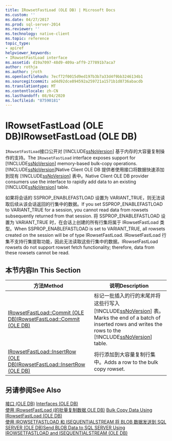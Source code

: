 ```yaml
---
title: IRowsetFastLoad (OLE DB) | Microsoft Docs
ms.custom: ''
ms.date: 04/27/2017
ms.prod: sql-server-2014
ms.reviewer: ''
ms.technology: native-client
ms.topic: reference
topic_type:
- apiref
helpviewer_keywords:
- IRowsetFastLoad interface
ms.assetid: d19a7097-48d9-409a-aff9-277891b7aca7
author: rothja
ms.author: jroth
ms.openlocfilehash: 7ecf72f0015d9ed197b3b7a33d4f9bb3246134b1
ms.sourcegitcommit: ad4d92dce894592a259721a1571b1d8736abacdb
ms.translationtype: MT
ms.contentlocale: zh-CN
ms.lasthandoff: 08/04/2020
ms.locfileid: "87590181"
---
```

# <a name="irowsetfastload-ole-db"></a><span data-ttu-id="236b1-102">IRowsetFastLoad (OLE DB)</span><span class="sxs-lookup"><span data-stu-id="236b1-102">IRowsetFastLoad (OLE DB)</span></span>
  <span data-ttu-id="236b1-103">`IRowsetFastLoad`接口公开对 [!INCLUDE[ssNoVersion](../../includes/ssnoversion-md.md)] 基于内存的大容量复制操作的支持。</span><span class="sxs-lookup"><span data-stu-id="236b1-103">The `IRowsetFastLoad` interface exposes support for [!INCLUDE[ssNoVersion](../../includes/ssnoversion-md.md)] memory-based bulk-copy operations.</span></span> [!INCLUDE[ssNoVersion](../../includes/ssnoversion-md.md)]<span data-ttu-id="236b1-104">Native Client OLE DB 提供者使用接口将数据快速添加到现有 [!INCLUDE[ssNoVersion](../../includes/ssnoversion-md.md)] 表中。</span><span class="sxs-lookup"><span data-stu-id="236b1-104">Native Client OLE DB provider consumers use the interface to rapidly add data to an existing [!INCLUDE[ssNoVersion](../../includes/ssnoversion-md.md)] table.</span></span>  
  
 <span data-ttu-id="236b1-105">如果将会话的 SSPROP_ENABLEFASTLOAD 设置为 VARIANT_TRUE，则无法读取后续从该会话返回的行集中的数据。</span><span class="sxs-lookup"><span data-stu-id="236b1-105">If you set SSPROP_ENABLEFASTLOAD to VARIANT_TRUE for a session, you cannot read data from rowsets subsequently returned from that session.</span></span> <span data-ttu-id="236b1-106">将 SSPROP_ENABLEFASTLOAD 设置为 VARIANT_TRUE 时，在会话上创建的所有行集将属于 IRowsetFastLoad 类型。</span><span class="sxs-lookup"><span data-stu-id="236b1-106">When SSPROP_ENABLEFASTLOAD is set to VARIANT_TRUE, all rowsets created on the session will be of type IRowsetFastLoad.</span></span> <span data-ttu-id="236b1-107">IRowsetFastLoad 行集不支持行集提取功能，因此无法读取这些行集中的数据。</span><span class="sxs-lookup"><span data-stu-id="236b1-107">IRowsetFastLoad rowsets do not support rowset fetch functionality; therefore, data from these rowsets cannot be read.</span></span>  
  
## <a name="in-this-section"></a><span data-ttu-id="236b1-108">本节内容</span><span class="sxs-lookup"><span data-stu-id="236b1-108">In This Section</span></span>  
  
|<span data-ttu-id="236b1-109">方法</span><span class="sxs-lookup"><span data-stu-id="236b1-109">Method</span></span>|<span data-ttu-id="236b1-110">说明</span><span class="sxs-lookup"><span data-stu-id="236b1-110">Description</span></span>|  
|------------|-----------------|  
|[<span data-ttu-id="236b1-111">IRowsetFastLoad::Commit &#40;OLE DB&#41;</span><span class="sxs-lookup"><span data-stu-id="236b1-111">IRowsetFastLoad::Commit &#40;OLE DB&#41;</span></span>](irowsetfastload-commit-ole-db.md)|<span data-ttu-id="236b1-112">标记一批插入的行的末尾并将这些行写入 [!INCLUDE[ssNoVersion](../../includes/ssnoversion-md.md)] 表。</span><span class="sxs-lookup"><span data-stu-id="236b1-112">Marks the end of a batch of inserted rows and writes the rows to the [!INCLUDE[ssNoVersion](../../includes/ssnoversion-md.md)] table.</span></span>|  
|[<span data-ttu-id="236b1-113">IRowsetFastLoad::InsertRow &#40;OLE DB&#41;</span><span class="sxs-lookup"><span data-stu-id="236b1-113">IRowsetFastLoad::InsertRow &#40;OLE DB&#41;</span></span>](irowsetfastload-insertrow-ole-db.md)|<span data-ttu-id="236b1-114">将行添加到大容量复制行集中。</span><span class="sxs-lookup"><span data-stu-id="236b1-114">Adds a row to the bulk copy rowset.</span></span>|  
  
## <a name="see-also"></a><span data-ttu-id="236b1-115">另请参阅</span><span class="sxs-lookup"><span data-stu-id="236b1-115">See Also</span></span>  
 <span data-ttu-id="236b1-116">[接口 &#40;OLE DB&#41;](../../database-engine/dev-guide/interfaces-ole-db.md) </span><span class="sxs-lookup"><span data-stu-id="236b1-116">[Interfaces &#40;OLE DB&#41;](../../database-engine/dev-guide/interfaces-ole-db.md) </span></span>  
 <span data-ttu-id="236b1-117">[使用 IRowsetFastLoad &#40;的批量复制数据 OLE DB&#41;](../native-client-ole-db-how-to/bulk-copy-data-using-irowsetfastload-ole-db.md) </span><span class="sxs-lookup"><span data-stu-id="236b1-117">[Bulk Copy Data Using IRowsetFastLoad &#40;OLE DB&#41;](../native-client-ole-db-how-to/bulk-copy-data-using-irowsetfastload-ole-db.md) </span></span>  
 [<span data-ttu-id="236b1-118">使用 IROWSETFASTLOAD 和 ISEQUENTIALSTREAM 将 BLOB 数据发送到 SQL SERVER (OLE DB)</span><span class="sxs-lookup"><span data-stu-id="236b1-118">Send BLOB Data to SQL SERVER Using IROWSETFASTLOAD and ISEQUENTIALSTREAM &#40;OLE DB&#41;</span></span>](../native-client-ole-db-how-to/send-blob-data-to-sql-server-using-irowsetfastload-and-isequentialstream-ole-db.md)  
  
  
